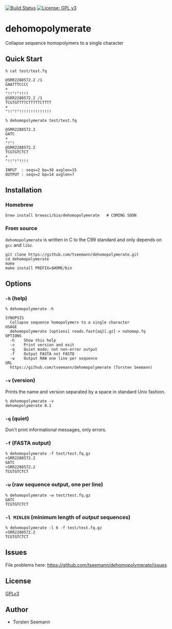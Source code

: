 [![Build Status](https://travis-ci.org/tseemann/dehomopolymerate.svg?branch=master)](https://travis-ci.org/tseemann/dehomopolymerate) [![License: GPL v3](https://img.shields.io/badge/License-GPL%20v3-blue.svg)](https://www.gnu.org/licenses/gpl-3.0)
# dehomopolymerate
Collapse sequence homopolymers to a single character

## Quick Start

```
% cat test/test.fq

@SRR2288572.2 /1
GAATTTCCCC
+
"!!"!"!!!!
@SRR2288572.2 /1
TCGTGTTTTCTTTTTCTTTT
+
"!!"!"!!!!!!!!!!!!!!

% dehomopolymerate test/test.fq

@SRR2288572.2
GATC
+
"!"!
@SRR2288572.2
TCGTGTCTCT
+
"!!"!"!!!!

INPUT  : seqs=2 bp=30 avglen=15
OUTPUT : seqs=2 bp=14 avglen=7
```

## Installation

### Homebrew
```
brew install brewsci/bio/dehomopolymerate   # COMING SOON
```

### From source
`dehomopolymerate` is written in C to the C99 standard 
and only depends on `gcc` and `libz`.

```
git clone https://github.com/tseemann/dehomopolymerate.git
cd dehomopolymerate
make 
make install PREFIX=$HOME/bin
```

## Options

### `-h` (help)

```
% dehomopolymerate -h

SYNOPSIS
  Collapse sequence homopolymers to a single character
USAGE
  dehomopolymerate [options] reads.fast{aq}[.gz] > nohomop.fq
OPTIONS
  -h    Show this help
  -v    Print version and exit
  -q    Quiet mode; not non-error output
  -f    Output FASTA not FASTQ
  -w    Output RAW one line per sequence
URL
  https://github.com/tseemann/dehomopolymerate (Torsten Seemann)
```

### `-v` (version)

Prints the name and version separated by a space in standard Unix fashion.

```
% dehomopolymerate -v
dehomopolymerate 0.1
```

### `-q` (quiet)

Don't print informational messages, only errors.

### `-f` (FASTA output)

```
% dehomopolymerate -f test/test.fq.gz
>SRR2288572.2
GATC
>SRR2288572.2
TCGTGTCTCT
```

### `-w` (raw sequence output, one per line)

```
% dehomopolymerate -w test/test.fq.gz
GATC
TCGTGTCTCT
```

### `-l MINLEN` (minimum length of *output* sequences)

```
% dehomopolymerate -l 6 -f test/test.fq.gz
>SRR2288572.2
TCGTGTCTCT
```

## Issues

File problems here: https://github.com/tseemann/dehomopolymerate/issues

## License

[GPLv3](https://raw.githubusercontent.com/tseemann/dehomopolymerate/master/LICENSE)

## Author

* Torsten Seemann

